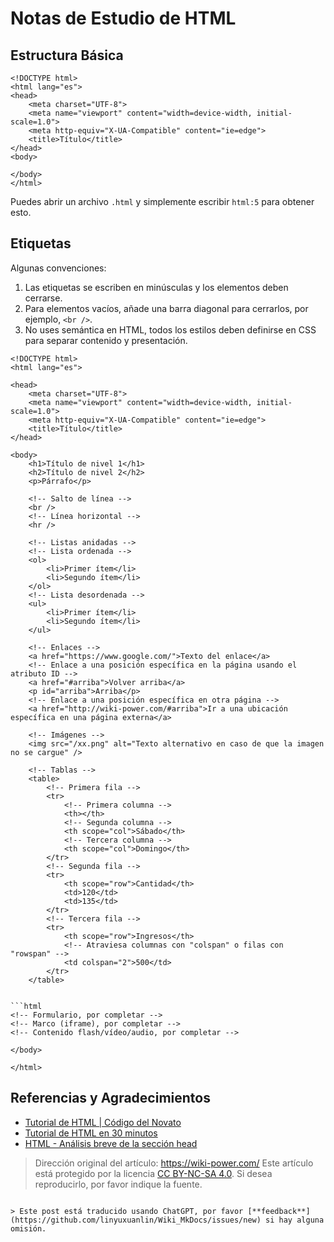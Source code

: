 # Notas de Estudio de HTML

## Estructura Básica

```markup
<!DOCTYPE html>
<html lang="es">
<head>
    <meta charset="UTF-8">
    <meta name="viewport" content="width=device-width, initial-scale=1.0">
    <meta http-equiv="X-UA-Compatible" content="ie=edge">
    <title>Título</title>
</head>
<body>

</body>
</html>
```

Puedes abrir un archivo `.html` y simplemente escribir `html:5` para obtener esto.

## Etiquetas

Algunas convenciones:

1. Las etiquetas se escriben en minúsculas y los elementos deben cerrarse.
2. Para elementos vacíos, añade una barra diagonal para cerrarlos, por ejemplo, `<br />`.
3. No uses semántica en HTML, todos los estilos deben definirse en CSS para separar contenido y presentación.

```markup
<!DOCTYPE html>
<html lang="es">

<head>
    <meta charset="UTF-8">
    <meta name="viewport" content="width=device-width, initial-scale=1.0">
    <meta http-equiv="X-UA-Compatible" content="ie=edge">
    <title>Título</title>
</head>

<body>
    <h1>Título de nivel 1</h1>
    <h2>Título de nivel 2</h2>
    <p>Párrafo</p>

    <!-- Salto de línea -->
    <br />
    <!-- Línea horizontal -->
    <hr />

    <!-- Listas anidadas -->
    <!-- Lista ordenada -->
    <ol>
        <li>Primer ítem</li>
        <li>Segundo ítem</li>
    </ol>
    <!-- Lista desordenada -->
    <ul>
        <li>Primer ítem</li>
        <li>Segundo ítem</li>
    </ul>

    <!-- Enlaces -->
    <a href="https://www.google.com/">Texto del enlace</a>
    <!-- Enlace a una posición específica en la página usando el atributo ID -->
    <a href="#arriba">Volver arriba</a>
    <p id="arriba">Arriba</p>
    <!-- Enlace a una posición específica en otra página -->
    <a href="http://wiki-power.com/#arriba">Ir a una ubicación específica en una página externa</a>

    <!-- Imágenes -->
    <img src="/xx.png" alt="Texto alternativo en caso de que la imagen no se cargue" />

    <!-- Tablas -->
    <table>
        <!-- Primera fila -->
        <tr>
            <!-- Primera columna -->
            <th></th>
            <!-- Segunda columna -->
            <th scope="col">Sábado</th>
            <!-- Tercera columna -->
            <th scope="col">Domingo</th>
        </tr>
        <!-- Segunda fila -->
        <tr>
            <th scope="row">Cantidad</th>
            <td>120</td>
            <td>135</td>
        </tr>
        <!-- Tercera fila -->
        <tr>
            <th scope="row">Ingresos</th>
            <!-- Atraviesa columnas con "colspan" o filas con "rowspan" -->
            <td colspan="2">500</td>
        </tr>
    </table>


```html
<!-- Formulario, por completar -->
<!-- Marco (iframe), por completar -->
<!-- Contenido flash/vídeo/audio, por completar -->

</body>

</html>
```

## Referencias y Agradecimientos

- [Tutorial de HTML | Código del Novato](http://www.runoob.com/html/html-tutorial.html)
- [Tutorial de HTML en 30 minutos](http://deerchao.net/tutorials/html/html.htm)
- [HTML - Análisis breve de la sección head](https://www.tielemao.com/831.html)

> Dirección original del artículo: <https://wiki-power.com/>
> Este artículo está protegido por la licencia [CC BY-NC-SA 4.0](https://creativecommons.org/licenses/by/4.0/deed.zh). Si desea reproducirlo, por favor indique la fuente.
```

> Este post está traducido usando ChatGPT, por favor [**feedback**](https://github.com/linyuxuanlin/Wiki_MkDocs/issues/new) si hay alguna omisión.